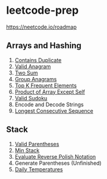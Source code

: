 # leetcode-prep

https://neetcode.io/roadmap

## Arrays and Hashing

<ol>
    <li><a href="./arrays/q1/README.md">Contains Duplicate</a></li>
    <li><a href="./arrays/q2/README.md">Valid Anagram</a></li>
    <li><a href="./arrays/q3/README.md">Two Sum</a></li>
    <li><a href="./arrays/q4/README.md">Group Anagrams</a></li>
    <li><a href="./arrays/q5/README.md">Top K Frequent Elements</a></li>
    <li><a href="./arrays/q6/README.md">Product of Array Except Self</a></li>
    <li><a href="./arrays/q7/README.md">Valid Sudoku</a></li>
    <li>Encode and Decode Strings</li>
    <li><a href="./arrays/q9/README.md">Longest Consecutive Sequence</a></li>
</ol>

## Stack
<ol>
    <li><a href="./stack/q1/README.md">Valid Parentheses</a></li>
    <li><a href="./stack/q2/README.md">Min Stack</a></li>
    <li><a href="./stack/q3/README.md">Evaluate Reverse Polish Notation</a></li>
    <li>Generate Parentheses (Unfinished)</li>
    <li><a href="./stack/q5/README.md">Daily Temperatures</a></li>
</ol>